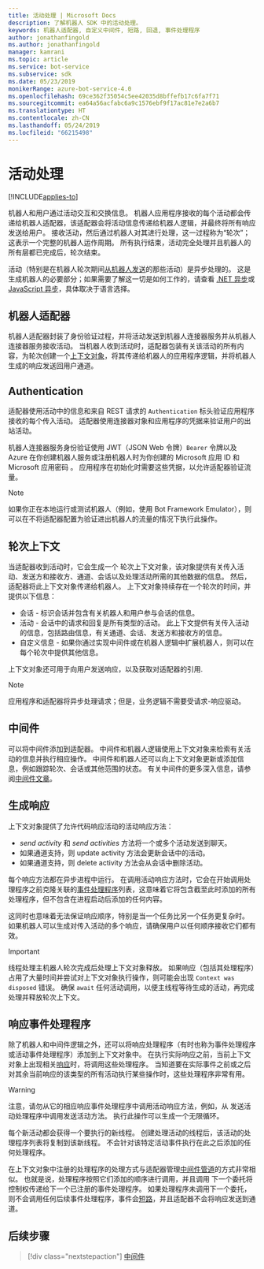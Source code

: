 ```yaml
---
title: 活动处理 | Microsoft Docs
description: 了解机器人 SDK 中的活动处理。
keywords: 机器人适配器, 自定义中间件, 短路, 回退, 事件处理程序
author: jonathanfingold
ms.author: jonathanfingold
manager: kamrani
ms.topic: article
ms.service: bot-service
ms.subservice: sdk
ms.date: 05/23/2019
monikerRange: azure-bot-service-4.0
ms.openlocfilehash: 69ce362f35054c5ee42035d8bffefb17c6fa7f71
ms.sourcegitcommit: ea64a56acfabc6a9c1576ebf9f17ac81e7e2a6b7
ms.translationtype: HT
ms.contentlocale: zh-CN
ms.lasthandoff: 05/24/2019
ms.locfileid: "66215498"
---
```

# <a name="activity-processing"></a>活动处理

[!INCLUDE[applies-to](../includes/applies-to.md)]

机器人和用户通过活动交互和交换信息。 机器人应用程序接收的每个活动都会传递给机器人适配器，该适配器会将活动信息传递给机器人逻辑，并最终将所有响应发送给用户。 接收活动，然后通过机器人对其进行处理，这一过程称为“轮次”；这表示一个完整的机器人运作周期。 所有执行结束，活动完全处理并且机器人的所有层都已完成后，轮次结束。

活动（特别是在机器人轮次期间[从机器人发送](#generating-responses)的那些活动）是异步处理的。 这是生成机器人的必要部分；如果需要了解这一切是如何工作的，请查看 [.NET 异步](https://docs.microsoft.com/en-us/dotnet/csharp/async)或 [JavaScript 异步](https://developer.mozilla.org/en-US/docs/Web/JavaScript/Reference/Statements/async_function)，具体取决于语言选择。

## <a name="the-bot-adapter"></a>机器人适配器

机器人适配器封装了身份验证过程，并将活动发送到机器人连接器服务并从机器人连接器服务接收活动。 当机器人收到活动时，适配器包装有关该活动的所有内容，为轮次创建一个[上下文对象](#turn-context)，将其传递给机器人的应用程序逻辑，并将机器人生成的响应发送回用户通道。

## <a name="authentication"></a>Authentication

适配器使用活动中的信息和来自 REST 请求的 `Authentication` 标头验证应用程序接收的每个传入活动。 适配器使用连接器对象和应用程序的凭据来验证用户的出站活动。

机器人连接器服务身份验证使用 JWT（JSON Web 令牌）`Bearer` 令牌以及 Azure 在你创建机器人服务或注册机器人时为你创建的 Microsoft 应用 ID  和 Microsoft 应用密码  。 应用程序在初始化时需要这些凭据，以允许适配器验证流量。

> [!NOTE]
> 如果你正在本地运行或测试机器人（例如，使用 Bot Framework Emulator），则可以在不将适配器配置为验证进出机器人的流量的情况下执行此操作。

## <a name="turn-context"></a>轮次上下文

当适配器收到活动时，它会生成一个  轮次上下文对象，该对象提供有关传入活动、发送方和接收方、通道、会话以及处理活动所需的其他数据的信息。 然后，适配器将此上下文对象传递给机器人。 上下文对象持续存在一个轮次的时间，并提供以下信息：

* 会话 - 标识会话并包含有关机器人和用户参与会话的信息。
* 活动 - 会话中的请求和回复是所有类型的活动。 此上下文提供有关传入活动的信息，包括路由信息，有关通道、会话、发送方和接收方的信息。
* 自定义信息 - 如果你通过实现中间件或在机器人逻辑中扩展机器人，则可以在每个轮次中提供其他信息。

上下文对象还可用于向用户发送响应，以及获取对适配器的引用<!-- to create a new conversation or continue an existing one-->.

> [!NOTE]
> 应用程序和适配器将异步处理请求；但是，业务逻辑不需要受请求-响应驱动。

## <a name="middleware"></a>中间件

可以将中间件添加到适配器。 中间件和机器人逻辑使用上下文对象来检索有关活动的信息并执行相应操作。 中间件和机器人还可以向上下文对象更新或添加信息，例如跟踪轮次、会话或其他范围的状态。 有关中间件的更多深入信息，请参阅[中间件文章](~/v4sdk/bot-builder-concept-middleware.md)。

## <a name="generating-responses"></a>生成响应

上下文对象提供了允许代码响应活动的活动响应方法：

* _send activity_ 和 _send activities_ 方法将一个或多个活动发送到聊天。
* 如果通道支持，则  update activity 方法会更新会话中的活动。
* 如果通道支持，则  delete activity 方法会从会话中删除活动。

每个响应方法都在异步进程中运行。 在调用活动响应方法时，它会在开始调用处理程序之前克隆关联的[事件处理程序](#response-event-handlers)列表，这意味着它将包含截至此时添加的所有处理程序，但不包含在进程启动后添加的任何内容。

这同时也意味着无法保证响应顺序，特别是当一个任务比另一个任务更复杂时。 如果机器人可以生成对传入活动的多个响应，请确保用户以任何顺序接收它们都有效。

> [!IMPORTANT]
> 线程处理主机器人轮次完成后处理上下文对象释放。 如果响应（包括其处理程序）占用了大量时间并尝试对上下文对象执行操作，则可能会出现 `Context was disposed` 错误。  确保 `await` 任何活动调用，以便主线程等待生成的活动，再完成处理并释放轮次上下文。

## <a name="response-event-handlers"></a>响应事件处理程序

除了机器人和中间件逻辑之外，还可以将响应处理程序（有时也称为事件处理程序或活动事件处理程序）添加到上下文对象中。 在执行实际响应之前，当前上下文对象上出现相关[响应](#generating-responses)时，将调用这些处理程序。 当知道要在实际事件之前或之后对其余当前响应的该类型的所有活动执行某些操作时，这些处理程序非常有用。

> [!WARNING]
> 注意，请勿从它的相应响应事件处理程序中调用活动响应方法，例如，从  发送活动处理程序中调用发送活动方法。 执行此操作可以生成一个无限循环。

每个新活动都会获得一个要执行的新线程。 创建处理活动的线程后，该活动的处理程序列表将复制到该新线程。 不会针对该特定活动事件执行在此之后添加的任何处理程序。

在上下文对象中注册的处理程序的处理方式与适配器管理[中间件管道](~/v4sdk/bot-builder-concept-middleware.md#the-bot-middleware-pipeline)的方式非常相似。 也就是说，处理程序按照它们添加的顺序进行调用，并且调用  下一个委托将控制权传递给下一个已注册的事件处理程序。 如果处理程序未调用下一个委托，则不会调用任何后续事件处理程序，事件会[短路](~/v4sdk/bot-builder-concept-middleware.md#short-circuiting)，并且适配器不会将响应发送到通道。

## <a name="next-steps"></a>后续步骤

> [!div class="nextstepaction"]
> [中间件](~/v4sdk/bot-builder-concept-middleware.md)
